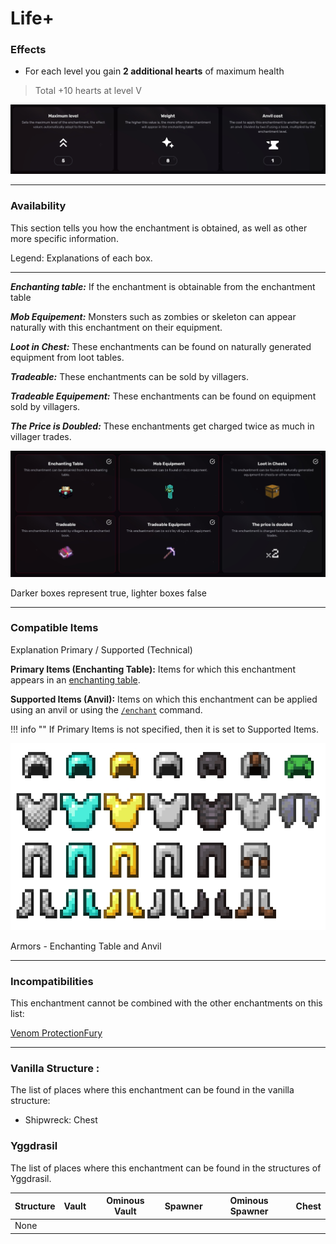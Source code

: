 # Life+
### Effects
*   For each level you gain **2 additional hearts** of maximum health

> Total +10 hearts at level V

![](/images/voxel/enchantment/armor-enchantment/image_1756618381290_260.png)

* * *

### Availability

This section tells you how the enchantment is obtained, as well as other more specific information.

Legend: Explanations of each box.[](#legend-explanations-of-each-box)

* * *

_**Enchanting table:**_ If the enchantment is obtainable from the enchantment table

_**Mob Equipement:**_ Monsters such as zombies or skeleton can appear naturally with this enchantment on their equipment.

_**Loot in Chest:**_ These enchantments can be found on naturally generated equipment from loot tables.

_**Tradeable:**_ These enchantments can be sold by villagers.

_**Tradeable Equipement:**_ These enchantments can be found on equipment sold by villagers.

_**The Price is Doubled:**_ These enchantments get charged twice as much in villager trades.

![](/images/voxel/enchantment/armor-enchantment/image_1756618381290_352.png)

Darker boxes represent true, lighter boxes false

* * *

### Compatible Items
Explanation Primary / Supported (Technical)[](#explanation-primary-supported-technical)

**Primary Items (Enchanting Table):** Items for which this enchantment appears in an [enchanting table](https://minecraft.wiki/w/Enchanting_table).

**Supported Items (Anvil):** Items on which this enchantment can be applied using an anvil or using the [`/enchant`](https://minecraft.wiki/w/Commands/enchant) command.

!!! info ""
    If Primary Items is not specified, then it is set to Supported Items.

![](/images/voxel/enchantment/armor-enchantment/image_1756618381290_375.png)

Armors - Enchanting Table and Anvil

* * *

### Incompatibilities

This enchantment cannot be combined with the other enchantments on this list:

[Venom Protection](/voxel/enchantment/armor-enchantment/venom-protection)[Fury](/voxel/enchantment/armor-enchantment/fury)

* * *

### Vanilla Structure :

The list of places where this enchantment can be found in the vanilla structure:

*   Shipwreck: Chest
### Yggdrasil

The list of places where this enchantment can be found in the structures of Yggdrasil.

| Structure | Vault | Ominous Vault | Spawner | Ominous Spawner | Chest |
| --- | --- | --- | --- | --- | --- |
| None |  |  |  |  |  |
